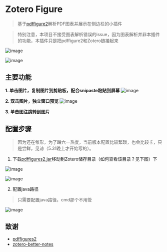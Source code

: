 # Zotero Figure
> 基于[pdffigure2](http://pdffigures2.allenai.org/)解析PDF图表并展示在侧边栏的小插件

> 特别注意，本项目不接受图表解析错误的issue，因为图表解析并非本插件的功能，本插件只是把pdffigure2和Zotero链接起来

![image](https://github.com/MuiseDestiny/zotero-figure/assets/51939531/fb32a8e0-8cfc-4a49-bb69-471c7220ef47)


![image](https://github.com/MuiseDestiny/zotero-figure/assets/51939531/ce475f1d-3fd1-46f4-957b-41ec2e33e449)

## 主要功能

**1. 单击图片，复制图片到剪贴板，配合snipaste粘贴到屏幕**
![image](https://github.com/MuiseDestiny/zotero-figure/assets/51939531/21a887f5-4061-40f5-bcb9-7f005caccdda)

**2. 双击图片，独立窗口预览**
![image](https://github.com/MuiseDestiny/zotero-figure/assets/51939531/f404dac8-2ec0-498f-ae22-6246c7e7ce0b)

**3. 单击图注跳转到图片**

## 配置步骤
> 因为还在雏形，为了蹭六一热度，当前版本配置比较繁琐，也会比较卡，只是尝鲜，见谅（5.31晚上才开始写的）。

1. 下载[pdffigures2.jar](https://github.com/MuiseDestiny/zotero-figure/blob/bootstrap/pdffigures2.jar)移动到Zotero储存目录（如何查看该目录？见下图）下

![image](https://github.com/MuiseDestiny/zotero-figure/assets/51939531/1e23d93b-25aa-428e-88cd-8087b5591f13)

![image](https://github.com/MuiseDestiny/zotero-figure/assets/51939531/d6e0b9a4-9c73-499f-87a4-8c39d5305fd2)

2. 配置java路径
> 只需要配置java路径，cmd那个不用管

![image](https://github.com/MuiseDestiny/zotero-figure/assets/51939531/6ef7c2af-5733-48f4-82dc-73a582b65bb3)

## 致谢
- [pdffigures2](https://github.com/allenai/pdffigures2) 
- [zotero-better-notes](https://github.com/windingwind/zotero-better-notes)


